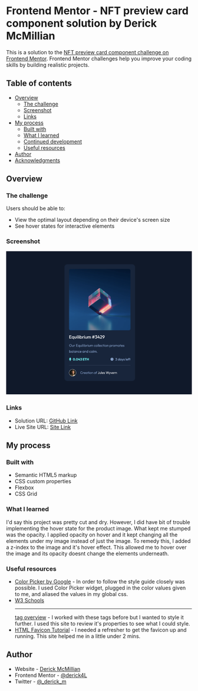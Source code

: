 # Frontend Mentor - NFT preview card component solution by Derick McMillian

This is a solution to the [NFT preview card component challenge on Frontend Mentor](https://www.frontendmentor.io/challenges/nft-preview-card-component-SbdUL_w0U). Frontend Mentor challenges help you improve your coding skills by building realistic projects.

## Table of contents

- [Overview](#overview)
  - [The challenge](#the-challenge)
  - [Screenshot](#screenshot)
  - [Links](#links)
- [My process](#my-process)
  - [Built with](#built-with)
  - [What I learned](#what-i-learned)
  - [Continued development](#continued-development)
  - [Useful resources](#useful-resources)
- [Author](#author)
- [Acknowledgments](#acknowledgments)

## Overview

### The challenge

Users should be able to:

- View the optimal layout depending on their device's screen size
- See hover states for interactive elements

### Screenshot

![](assets/dm-solution.png)

### Links

- Solution URL: [GitHub Link](https://github.com/derick4L/nft-card-challenge)
- Live Site URL: [Site Link](https://nft-card-challenge-derick.netlify.app/)

## My process

### Built with

- Semantic HTML5 markup
- CSS custom properties
- Flexbox
- CSS Grid

### What I learned

I'd say this project was pretty cut and dry. However, I did have bit of trouble implementing the hover state for the product image. What kept me stumped was the opacity. I applied opacity on hover and it kept changing all the elements under my image instead of just the image. To remedy this, I added a z-index to the image and it's hover effect. This allowed me to hover over the image and its opacity doesnt change the elements underneath.

### Useful resources

- [Color Picker by Google](https://g.co/kgs/GS2poQ) - In order to follow the style guide closely was possible. I used Color Picker widget, plugged in the color values given to me, and aliased the values in my global css.
- [W3 Schools <hr> tag overview](https://www.w3schools.com/tags/tag_hr.asp) - I worked with these tags before but I wanted to style it further. I used this site to review it's properties to see what I could style.
- [HTML Favicon Tutorial](https://careerkarma.com/blog/html-favicon/) - I needed a refresher to get the favicon up and running. This site helped me in a little under 2 mins.

## Author

- Website - [Derick McMillian](https://www.thederickmcmillian.com)
- Frontend Mentor - [@derick4L](https://www.frontendmentor.io/profile/derick4L)
- Twitter - [@\_derick_m](https://twitter.com/_derick_m)
